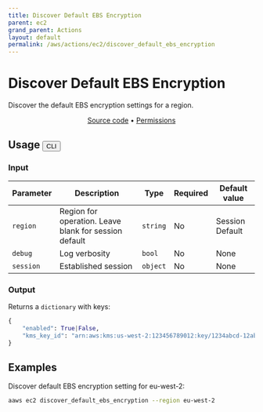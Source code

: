 ```yaml
---
title: Discover Default EBS Encryption
parent: ec2
grand_parent: Actions
layout: default
permalink: /aws/actions/ec2/discover_default_ebs_encryption
---
```


# Discover Default EBS Encryption

Discover the default EBS encryption settings for a region.

<p align="center">
   <a href="https://github.com/avtomat-hub/avtomat-aws/tree/main/avtomat_aws/ec2/discover_default_ebs_encryption.py">Source code</a> •
   <a href="/aws/permissions/ec2/discover_default_ebs_encryption">Permissions</a>
</p>

## Usage <button id="toggleButton" class="btn fs-3" onclick="toggleTables()">CLI</button>

### Input

| Parameter  | Description                                           | Type     | Required | Default value   |
|------------|-------------------------------------------------------|----------|----------|-----------------|
| `region`   | Region for operation. Leave blank for session default | `string` | No       | Session Default |
| `debug`    | Log verbosity                                         | `bool`   | No       | None            |
| `session`  | Established session                                   | `object` | No       | None            |

### Output

Returns a `dictionary` with keys:

```python
{
    "enabled": True|False,
    "kms_key_id": "arn:aws:kms:us-west-2:123456789012:key/1234abcd-12ab-34cd-56ef-1234567890ab"
}
```

<div markdown="1" id="cli" style="display: block;">

## Examples

Discover default EBS encryption setting for eu-west-2:

```bash
aaws ec2 discover_default_ebs_encryption --region eu-west-2
```

</div>

<div markdown="1" id="prog" style="display: none;">

## Examples

Discover default EBS encryption setting for eu-west-2:

```python
from avtomat_aws import ec2

response = ec2.discover_default_ebs_encryption(region="eu-west-2")
```

</div>

<script>
  function toggleTables() {
    var cli = document.getElementById("cli");
    var prog = document.getElementById("prog");
    var toggleButton = document.getElementById("toggleButton");
    if (cli.style.display === "none") {
      cli.style.display = "block";
      prog.style.display = "none";
      toggleButton.innerHTML = "CLI";
    } else {
      cli.style.display = "none";
      prog.style.display = "block";
      toggleButton.innerHTML = "Programmatic";
    } 
  }
</script>
